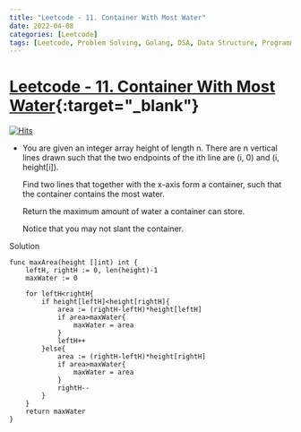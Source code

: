 ```yaml
---
title: "Leetcode - 11. Container With Most Water"
date: 2022-04-08
categories: [Leetcode]
tags: [Leetcode, Problem Solving, Golang, DSA, Data Structure, Programming, Algorithm, Array, Two Pointer, Greedy]
---
```


# [Leetcode - 11. Container With Most Water](https://leetcode.com/problems/container-with-most-water/description/){:target="_blank"}
[![Hits](https://hits.sh/mokhlesurr031.github.io/posts/leetcode-container-with-most-water.svg)](https://hits.sh/mokhlesurr031.github.io/posts/leetcode-container-with-most-water/)

- You are given an integer array height of length n. There are n vertical lines drawn such that the two endpoints of the ith line are (i, 0) and (i, height[i]).

  Find two lines that together with the x-axis form a container, such that the container contains the most water.

  Return the maximum amount of water a container can store.

  Notice that you may not slant the container.

Solution
```
func maxArea(height []int) int {
    leftH, rightH := 0, len(height)-1
    maxWater := 0

    for leftH<rightH{
        if height[leftH]<height[rightH]{
            area := (rightH-leftH)*height[leftH]
            if area>maxWater{
                maxWater = area
            }            
            leftH++
        }else{
            area := (rightH-leftH)*height[rightH]
            if area>maxWater{
                maxWater = area
            }
            rightH--
        }
    }
    return maxWater
}

```
